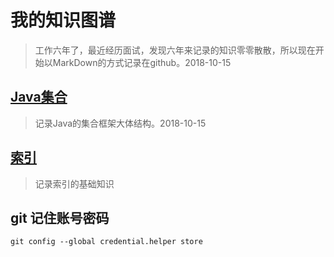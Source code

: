 # 我的知识图谱
> 工作六年了，最近经历面试，发现六年来记录的知识零零散散，所以现在开始以MarkDown的方式记录在github。2018-10-15
## [Java集合](http://www.baidu.com)
> 记录Java的集合框架大体结构。2018-10-15    
## [索引](https://github.com/136759790/KnowledgeGraph/blob/master/java/db/%E7%B4%A2%E5%BC%95.md)
> 记录索引的基础知识
## git 记住账号密码
~~~
git config --global credential.helper store
~~~